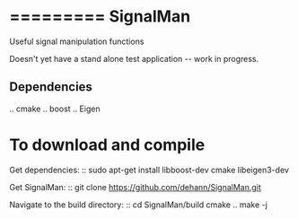 =========
SignalMan
=========

Useful signal manipulation functions 

Doesn't yet have a stand alone test application -- work in progress.

Dependencies
------------
.. cmake
.. boost
.. Eigen

To download and compile
=======================

Get dependencies:
::
sudo apt-get install libboost-dev cmake libeigen3-dev

Get SignalMan:
::
git clone https://github.com/dehann/SignalMan.git

Navigate to the build directory:
::
cd SignalMan/build
cmake ..
make -j








